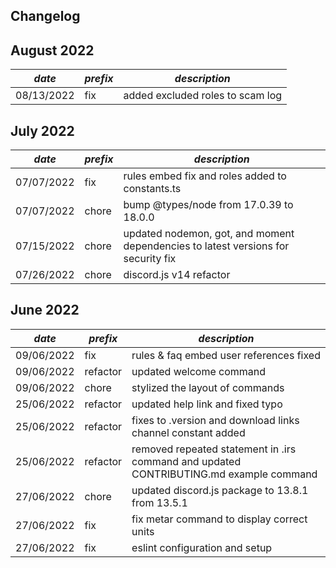## Changelog

## August 2022
| *date*     | *prefix* | *description*                    |
|------------|----------|----------------------------------|
| 08/13/2022 | fix      | added excluded roles to scam log |

## July 2022
| *date*     | *prefix* | *description*                                                                     |
|------------|----------|-----------------------------------------------------------------------------------|
| 07/07/2022 | fix      | rules embed fix and roles added to constants.ts                                   |
| 07/07/2022 | chore    | bump @types/node from 17.0.39 to 18.0.0                                           |
| 07/15/2022 | chore    | updated nodemon, got, and moment dependencies to latest versions for security fix |
| 07/26/2022 | chore    | discord.js v14 refactor                                                           |

## June 2022

| *date*     | *prefix* | *description*                                                                          |
|------------|----------|----------------------------------------------------------------------------------------|
| 09/06/2022 | fix      | rules & faq embed user references fixed                                                |
| 09/06/2022 | refactor | updated welcome command                                                                | 
| 09/06/2022 | chore    | stylized the layout of commands                                                        |
| 25/06/2022 | refactor | updated help link and fixed typo                                                       |
| 25/06/2022 | refactor | fixes to .version and download links channel constant added                            |
| 25/06/2022 | refactor | removed repeated statement in .irs command and updated CONTRIBUTING.md example command |
| 27/06/2022 | chore    | updated discord.js package to 13.8.1 from 13.5.1                                       |
| 27/06/2022 | fix      | fix metar command to display correct units                                             |
| 27/06/2022 | fix      | eslint configuration and setup                                                         |
